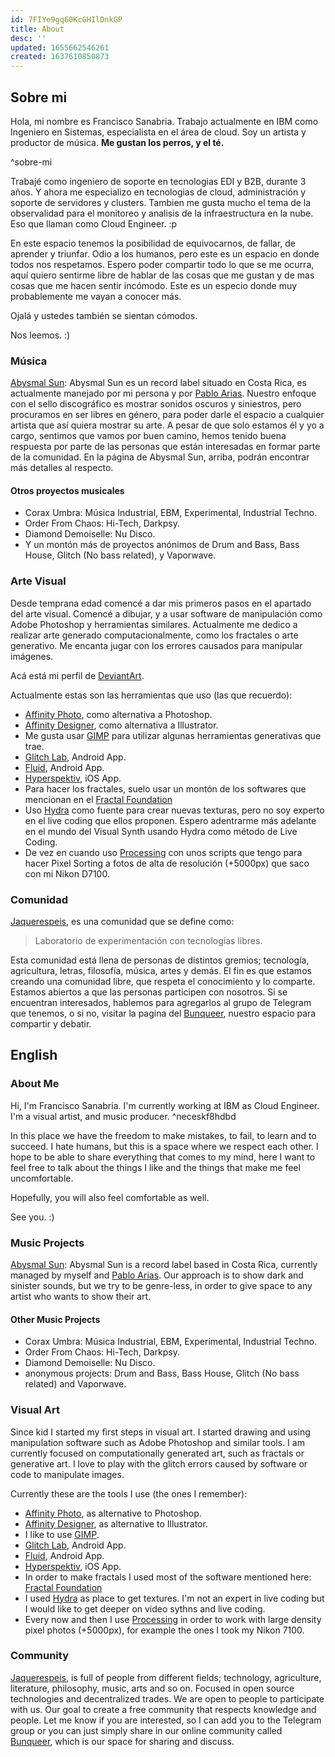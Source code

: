 ```yaml
---
id: 7FIYe9gq60KcGHIlDnkGP
title: About
desc: ''
updated: 1655662546261
created: 1637610850873
---
```


## Sobre mi

Hola, mi nombre es Francisco Sanabria. Trabajo actualmente en IBM como Ingeniero en Sistemas, especialista en el área de cloud. Soy un artista y productor de música. **Me gustan los perros, y el té.**

^sobre-mi

Trabajé como ingeniero de soporte en tecnologias EDI y B2B, durante 3 años. Y ahora me especializo en tecnologias de cloud, administración y soporte de servidores y clusters. Tambien me gusta mucho el tema de la observalidad para el monitoreo y analisis de la infraestructura en la nube. Eso que llaman como Cloud Engineer. :p

En este espacio tenemos la posibilidad de equivocarnos, de fallar, de aprender y triunfar. Odio a los humanos, pero este es un espacio en donde todos nos respetamos. Espero poder compartir todo lo que se me ocurra, aquí quiero sentirme libre de hablar de las cosas que me gustan y de mas cosas que me hacen sentir incómodo. Este es un especio donde muy probablemente me vayan a conocer más. 

Ojalá y ustedes también se sientan cómodos. 

Nos leemos. :)

### Música

[Abysmal Sun](https://abysmalsun.com): Abysmal Sun es un record label situado en Costa Rica, es actualmente manejado por mi persona y por [Pablo Arias](https://www.instagram.com/pabloarias._/). Nuestro enfoque con el sello discográfico es mostrar sonidos oscuros y siniestros, pero procuramos en ser libres en género, para poder darle el espacio a cualquier artista que así quiera mostrar su arte. A pesar de que solo estamos él y yo a cargo, sentimos que vamos por buen camino, hemos tenido buena respuesta por parte de las personas que están interesadas en formar parte de la comunidad. En la página de Abysmal Sun, arriba, podrán encontrar más detalles al respecto.

#### Otros proyectos musicales

- Corax Umbra: Música Industrial, EBM, Experimental, Industrial Techno.
- Order From Chaos: Hi-Tech, Darkpsy.
- Diamond Demoiselle: Nu Disco.
- Y un montón más de proyectos anónimos de Drum and Bass, Bass House, Glitch (No bass related), y Vaporwave.

### Arte Visual

Desde temprana edad comencé a dar mis primeros pasos en el apartado del arte visual. Comencé a dibujar, y a usar software de manipulación como Adobe Photoshop y herramientas similares. Actualmente me dedico a realizar arte generado computacionalmente, como los fractales o arte generativo. Me encanta jugar con los errores causados para manipular imágenes.

Acá está mi perfil de [DeviantArt](https://www.deviantart.com/piktonus97m).

Actualmente estas son las herramientas que uso (las que recuerdo):

- [Affinity Photo](https://affinity.serif.com/), como alternativa a Photoshop.
- [Affinity Designer](https://affinity.serif.com/), como alternativa a Illustrator.
- Me gusta usar [GIMP](http://www.gimp.org) para utilizar algunas herramientas generativas que trae.
- [Glitch Lab](https://play.google.com/store/apps/details?id=com.ilixa.glitch&hl=es_CR&gl=US), Android App.
- [Fluid](https://play.google.com/store/apps/details?id=games.paveldogreat.fluidsimfree&hl=es_CR&gl=US), Android App.
- [Hyperspektiv](https://www.hyperspektiv.com/), iOS App.
- Para hacer los fractales, suelo usar un montón de los softwares que mencionan en el [Fractal Foundation](http://fractalfoundation.org/resources/fractal-software/)
- Uso [Hydra](https://github.com/ojack/hydra) como fuente para crear nuevas texturas, pero no soy experto en el live coding que ellos proponen. Espero adentrarme más adelante en el mundo del Visual Synth usando Hydra como método de Live Coding.
- De vez en cuando uso [Processing](https://processing.org/) con unos scripts que tengo para hacer Pixel Sorting a fotos de alta de resolución (+5000px) que saco con mi Nikon D7100.

### Comunidad

[Jaquerespeis](https://bunqueer.jaquerespeis.org/), es una comunidad que se define como:

> Laboratorio de experimentación con tecnologías libres.

Esta comunidad está llena de personas de distintos gremios; tecnología, agricultura, letras, filosofía, música, artes y demás. El fin es que estamos creando una comunidad libre, que respeta el conocimiento y lo comparte. Estamos abiertos a que las personas participen con nosotros. Si se encuentran interesados, hablemos para agregarlos al grupo de Telegram que tenemos, o si no, visitar la pagina del [Bunqueer](https://bunqueer.jaquerespeis.org/), nuestro espacio para compartir y debatir.

## English

### About Me

Hi, I'm Francisco Sanabria. I'm currently working at IBM as Cloud Engineer. I'm a visual artist, and music producer. ^neceskf8hdbd

In this place we have the freedom to make mistakes, to fail, to learn and to succeed. I hate humans, but this is a space where we respect each other. I hope to be able to share everything that comes to my mind, here I want to feel free to talk about the things I like and the things that make me feel uncomfortable.

Hopefully, you will also feel comfortable as well.

See you. :)

### Music Projects

[Abysmal Sun](https://abysmalsun.com): Abysmal Sun is a record label based in Costa Rica, currently managed by myself and [Pablo Arias](https://www.instagram.com/pabloarias._/). Our approach is to show dark and sinister sounds, but we try to be genre-less, in order to give space to any artist who wants to show their art.

#### Other Music Projects

- Corax Umbra: Música Industrial, EBM, Experimental, Industrial Techno.
- Order From Chaos: Hi-Tech, Darkpsy.
- Diamond Demoiselle: Nu Disco.
- anonymous projects:  Drum and Bass, Bass House, Glitch (No bass related) and Vaporwave.

### Visual Art

Since kid I started my first steps in visual art. I started drawing and using manipulation software such as Adobe Photoshop and similar tools. I am currently focused on computationally generated art, such as fractals or generative art. I love to play with the glitch errors caused by software or code to manipulate images.

Currently these are the tools I use (the ones I remember):

- [Affinity Photo](https://affinity.serif.com/), as alternative to Photoshop.
- [Affinity Designer](https://affinity.serif.com/), as alternative to Illustrator.
- I like to use [GIMP](http://www.gimp.org).
- [Glitch Lab](https://play.google.com/store/apps/details?id=com.ilixa.glitch&hl=es_CR&gl=US), Android App.
- [Fluid](https://play.google.com/store/apps/details?id=games.paveldogreat.fluidsimfree&hl=es_CR&gl=US), Android App.
- [Hyperspektiv](https://www.hyperspektiv.com/), iOS App.
- In order to make fractals I used most of the software mentioned here: [Fractal Foundation](http://fractalfoundation.org/resources/fractal-software/)
- I used [Hydra](https://github.com/ojack/hydra) as place to get textures. I'm not an expert in live coding but I would like to get deeper on video sythns and live coding.
- Every now and then I use [Processing](https://processing.org/) in order to work with large density pixel photos (+5000px), for example the ones I took my Nikon 7100.

### Community

[Jaquerespeis](https://bunqueer.jaquerespeis.org/),  is full of people from different fields; technology, agriculture, literature, philosophy, music, arts and so on. Focused in open source technologies and decentralized trades. We are open to people to participate with us. Our goal to create a free community that respects knowledge and people. Let me know if you are interested, so I can add you to the Telegram group or you can just simply share in our online community called [Bunqueer](https://bunqueer.jaquerespeis.org/), which is our space for sharing and discuss.
